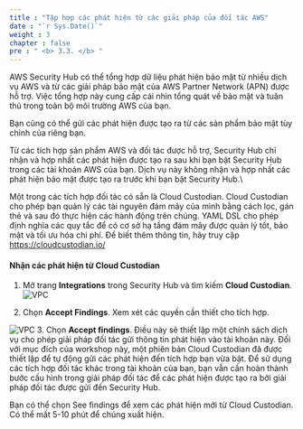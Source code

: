```yaml
---
title : "Tập hợp các phát hiện từ các giải pháp của đối tác AWS"
date : "`r Sys.Date()`"
weight : 3
chapter : false
pre : " <b> 3.3. </b> "
---
```

AWS Security Hub có thể tổng hợp dữ liệu phát hiện bảo mật từ nhiều dịch vụ AWS và từ các giải pháp bảo mật của AWS Partner Network (APN) được hỗ trợ. Việc tổng hợp này cung cấp cái nhìn tổng quát về bảo mật và tuân thủ trong toàn bộ môi trường AWS của bạn.

Bạn cũng có thể gửi các phát hiện được tạo ra từ các sản phẩm bảo mật tùy chỉnh của riêng bạn.

Từ các tích hợp sản phẩm AWS và đối tác được hỗ trợ, Security Hub chỉ nhận và hợp nhất các phát hiện được tạo ra sau khi bạn bật Security Hub trong các tài khoản AWS của bạn. Dịch vụ này không nhận và hợp nhất các phát hiện bảo mật được tạo ra trước khi bạn bật Security Hub.\

Một trong các tích hợp đối tác có sẵn là Cloud Custodian. Cloud Custodian cho phép bạn quản lý các tài nguyên đám mây của mình bằng cách lọc, gán thẻ và sau đó thực hiện các hành động trên chúng. YAML DSL cho phép định nghĩa các quy tắc để có cơ sở hạ tầng đám mây được quản lý tốt, bảo mật và tối ưu hóa chi phí. Để biết thêm thông tin, hãy truy cập https://cloudcustodian.io/ 

#### Nhận các phát hiện từ Cloud Custodian
1. Mở trang **Integrations** trong Security Hub và tìm kiếm **Cloud Custodian**.
![VPC](/images/3/3.3/s1.png)

2. Chọn **Accept Findings**. Xem xét các quyền cần thiết cho tích hợp.

![VPC](/images/3/3.3/s2.png)
3. Chọn **Accept findings**. Điều này sẽ thiết lập một chính sách dịch vụ cho phép giải pháp đối tác gửi thông tin phát hiện vào tài khoản này. Đối với mục đích của workshop này, một phiên bản Cloud Custodian đã được thiết lập để tự động gửi các phát hiện đến tích hợp bạn vừa bật. Để sử dụng các tích hợp đối tác khác trong tài khoản của bạn, bạn vẫn cần hoàn thành bước cấu hình trong giải pháp đối tác để các phát hiện được tạo ra bởi giải pháp đối tác được gửi đến Security Hub.


Bạn có thể chọn See findings để xem các phát hiện mới từ Cloud Custodian. Có thể mất 5-10 phút để chúng xuất hiện.